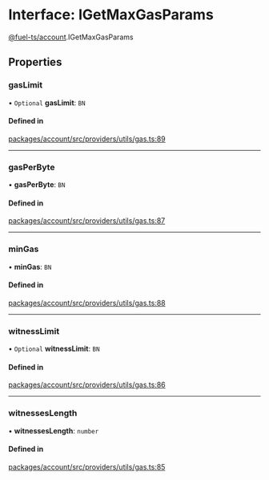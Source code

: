 # Interface: IGetMaxGasParams

[@fuel-ts/account](/api/Account/index.md).IGetMaxGasParams

## Properties

### gasLimit

• `Optional` **gasLimit**: `BN`

#### Defined in

[packages/account/src/providers/utils/gas.ts:89](https://github.com/FuelLabs/fuels-ts/blob/ec261c53/packages/account/src/providers/utils/gas.ts#L89)

___

### gasPerByte

• **gasPerByte**: `BN`

#### Defined in

[packages/account/src/providers/utils/gas.ts:87](https://github.com/FuelLabs/fuels-ts/blob/ec261c53/packages/account/src/providers/utils/gas.ts#L87)

___

### minGas

• **minGas**: `BN`

#### Defined in

[packages/account/src/providers/utils/gas.ts:88](https://github.com/FuelLabs/fuels-ts/blob/ec261c53/packages/account/src/providers/utils/gas.ts#L88)

___

### witnessLimit

• `Optional` **witnessLimit**: `BN`

#### Defined in

[packages/account/src/providers/utils/gas.ts:86](https://github.com/FuelLabs/fuels-ts/blob/ec261c53/packages/account/src/providers/utils/gas.ts#L86)

___

### witnessesLength

• **witnessesLength**: `number`

#### Defined in

[packages/account/src/providers/utils/gas.ts:85](https://github.com/FuelLabs/fuels-ts/blob/ec261c53/packages/account/src/providers/utils/gas.ts#L85)

